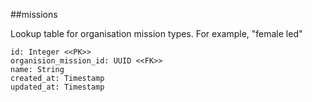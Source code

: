##missions

Lookup table for organisation mission types.
For example, "female led"

```
id: Integer <<PK>>
organision_mission_id: UUID <<FK>>
name: String                                
created_at: Timestamp
updated_at: Timestamp
```